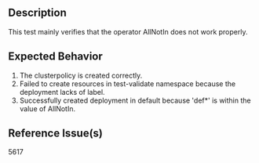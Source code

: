 ## Description

This test mainly verifies that the operator AllNotIn does not work properly.

## Expected Behavior

1. The clusterpolicy is created correctly.
2. Failed to create resources in test-validate namespace because the deployment lacks of label.
3. Successfully created deployment in default because 'def*' is within the value of AllNotIn.

## Reference Issue(s)

5617
